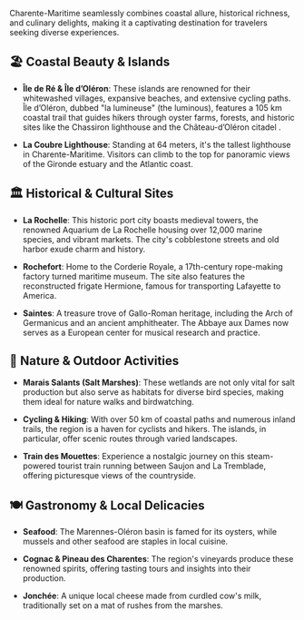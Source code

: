 Charente-Maritime seamlessly combines coastal allure, historical richness, and culinary delights, making it a captivating destination for travelers seeking diverse experiences.

## 🏖️ Coastal Beauty & Islands

- **Île de Ré & Île d’Oléron**: These islands are renowned for their whitewashed villages, expansive beaches, and extensive cycling paths. Île d’Oléron, dubbed "la lumineuse" (the luminous), features a 105 km coastal trail that guides hikers through oyster farms, forests, and historic sites like the Chassiron lighthouse and the Château-d’Oléron citadel .

- **La Coubre Lighthouse**: Standing at 64 meters, it's the tallest lighthouse in Charente-Maritime. Visitors can climb to the top for panoramic views of the Gironde estuary and the Atlantic coast.

## 🏛️ Historical & Cultural Sites

- **La Rochelle**: This historic port city boasts medieval towers, the renowned Aquarium de La Rochelle housing over 12,000 marine species, and vibrant markets. The city's cobblestone streets and old harbor exude charm and history.

- **Rochefort**: Home to the Corderie Royale, a 17th-century rope-making factory turned maritime museum. The site also features the reconstructed frigate Hermione, famous for transporting Lafayette to America.

- **Saintes**: A treasure trove of Gallo-Roman heritage, including the Arch of Germanicus and an ancient amphitheater. The Abbaye aux Dames now serves as a European center for musical research and practice.

## 🌿 Nature & Outdoor Activities

- **Marais Salants (Salt Marshes)**: These wetlands are not only vital for salt production but also serve as habitats for diverse bird species, making them ideal for nature walks and birdwatching.

- **Cycling & Hiking**: With over 50 km of coastal paths and numerous inland trails, the region is a haven for cyclists and hikers. The islands, in particular, offer scenic routes through varied landscapes.

- **Train des Mouettes**: Experience a nostalgic journey on this steam-powered tourist train running between Saujon and La Tremblade, offering picturesque views of the countryside.

## 🍽️ Gastronomy & Local Delicacies

- **Seafood**: The Marennes-Oléron basin is famed for its oysters, while mussels and other seafood are staples in local cuisine.

- **Cognac & Pineau des Charentes**: The region's vineyards produce these renowned spirits, offering tasting tours and insights into their production.

- **Jonchée**: A unique local cheese made from curdled cow's milk, traditionally set on a mat of rushes from the marshes.
